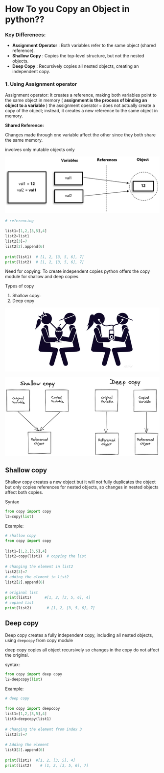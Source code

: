 # How To you Copy an Object  in python??

### Key Differences:

* **Assignment Operator** : Both variables refer to the same object (shared reference).
* **Shallow Copy** : Copies the top-level structure, but not the nested objects.
* **Deep Copy** : Recursively copies all nested objects, creating an independent copy.

### 1. Using Assignment operator

Assignment operator: It creates a reference, making both variables point to the same object in memory ( **assignment is the process of binding an object to a variable** )
the assignment operator `=` does not actually create a copy of the object; instead, it creates a new reference to the same object in memory.

**Shared Reference:**

Changes made through one variable affect the other since they both share the same memory.

involves only mutable objects only

![1731056743261](image/Types_of_Copy/1731056743261.png)

```python
# referencing

list1=[1,2,[3,5],4]
list2=list1
list2[3]=7
list2[2].append(6)

print(list1)  # [1, 2, [3, 5, 6], 7]
print(list2)  # [1, 2, [3, 5, 6], 7]
```

Need for copying: To create independent copies python offers the copy module for shallow and deep copies

Types of copy

1. Shallow copy:
2. Deep copy

![1731056803664](image/Types_of_Copy/1731056803664.png)

![1731056833379](image/Types_of_Copy/1731056833379.png)

## Shallow copy

Shallow copy creates  a new object but it will not fully duplicates the object but only copies references for nested objects, so changes in nested objects affect both copies.

Syntax

```python
from copy import copy
l2=copy(list)
```

Example:

```python
# shallow copy 
from copy import copy

list1=[1,2,[3,5],4]
list2=copy(list1)  # copying the list

# changing the element in list2
list2[3]=7
# adding the element in list2
list2[2].append(6)

# original list
print(list1)      #[1, 2, [3, 5, 6], 4]
# copied list
print(list2)       # [1, 2, [3, 5, 6], 7]

```

## Deep copy

Deep copy creates  a fully independent copy, including all nested objects, using `deepcopy`  from copy module

deep copy copies all object recursively so changes in the copy do not affect the original.

syntax:

```python
from copy import deep copy
l2=deepcopy(list)
```

Example:

```python
# deep copy

from copy import deepcopy
list1=[1,2,[3,5],4]
list3=deepcopy(list1) 

# changing the element from index 3
list3[3]=7

# Adding the element
list3[2].append(6)

print(list1)  #[1, 2, [3, 5], 4]
print(list2)    # [1, 2, [3, 5, 6], 7]
```
